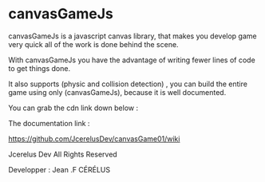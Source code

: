 # canvasGameJs

 canvasGameJs is a javascript canvas library,
 that makes you develop game very quick all of the work is done behind the scene. 

With canvasGameJs you have the advantage of writing fewer lines of code to get
things done.

It also supports (physic and collision detection) ,
you can build the entire game using only (canvasGameJs),
because it is well documented.



You can grab the cdn link down below :

<script src="https://cdn.jsdelivr.net/gh/JcerelusDev/canvasGame01/Js/canvasgame.js"></script>


The documentation link :

https://github.com/JcerelusDev/canvasGame01/wiki



Jcerelus Dev All Rights Reserved 

Developper : Jean .F CÉRÉLUS
